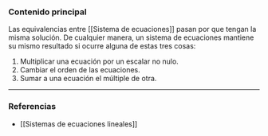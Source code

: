 ### Contenido principal

Las equivalencias entre [[Sistema de ecuaciones]] pasan por que tengan la misma solución. De cualquier manera, un sistema de ecuaciones mantiene su mismo resultado si ocurre alguna de estas tres cosas:
1. Multiplicar una ecuación por un escalar no nulo.
2. Cambiar el orden de las ecuaciones.
3. Sumar a una ecuación el múltiple de otra.

--- 
### Referencias
- [[Sistemas de ecuaciones lineales]]